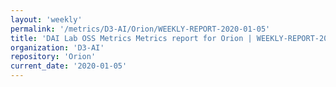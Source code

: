 ```yaml
---
layout: 'weekly'
permalink: '/metrics/D3-AI/Orion/WEEKLY-REPORT-2020-01-05'
title: 'DAI Lab OSS Metrics Metrics report for Orion | WEEKLY-REPORT-2020-01-05'
organization: 'D3-AI'
repository: 'Orion'
current_date: '2020-01-05'
---
```

